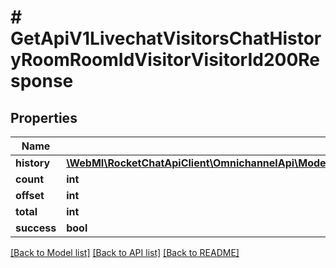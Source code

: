 # # GetApiV1LivechatVisitorsChatHistoryRoomRoomIdVisitorVisitorId200Response

## Properties

Name | Type | Description | Notes
------------ | ------------- | ------------- | -------------
**history** | [**\WebMI\RocketChatApiClient\OmnichannelApi\Model\GetApiV1LivechatVisitorsChatHistoryRoomRoomIdVisitorVisitorId200ResponseHistoryInner[]**](GetApiV1LivechatVisitorsChatHistoryRoomRoomIdVisitorVisitorId200ResponseHistoryInner.md) |  | [optional]
**count** | **int** |  | [optional]
**offset** | **int** |  | [optional]
**total** | **int** |  | [optional]
**success** | **bool** |  | [optional]

[[Back to Model list]](../../README.md#models) [[Back to API list]](../../README.md#endpoints) [[Back to README]](../../README.md)
